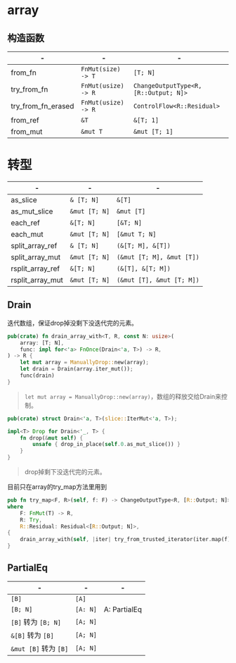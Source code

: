 # array



## 构造函数

| -                  | -                   | -                                     |
| ------------------ | ------------------- | ------------------------------------- |
| from_fn            | `FnMut(size) -> T`  | `[T; N]`                              |
| try_from_fn        | `FnMut(usize) -> R` | `ChangeOutputType<R, [R::Output; N]>` |
| try_from_fn_erased | `FnMut(usize) -> R` | `ControlFlow<R::Residual>`            |
| from_ref           | `&T`                | `&[T; 1]`                             |
| from_mut           | `&mut T`            | `&mut [T; 1]`                         |



# 转型

| -                | -             | -                         |
| ---------------- | ------------- | ------------------------- |
| as_slice         | `& [T; N]`    | `&[T]`                    |
| as_mut_slice     | `&mut [T; N]` | `&mut [T]`                |
| each_ref         | `&[T; N]`     | `[&T; N]`                 |
| each_mut         | `&mut [T; N]` | `[&mut T; N]`             |
| split_array_ref  | `& [T; N]`    | `(&[T; M], &[T])`         |
| split_array_mut  | `&mut [T; N]` | `(&mut [T; M], &mut [T])` |
| rsplit_array_ref | `&[T; N]`     | `(&[T], &[T; M])`         |
| rsplit_array_mut | `&mut [T; N]` | `(&mut [T], &mut [T; M])` |





## Drain

迭代数组，保证drop掉没剩下没迭代完的元素。

```rust
pub(crate) fn drain_array_with<T, R, const N: usize>(
    array: [T; N],
    func: impl for<'a> FnOnce(Drain<'a, T>) -> R,
) -> R {
    let mut array = ManuallyDrop::new(array);
    let drain = Drain(array.iter_mut());
    func(drain)
}
```

> `let mut array = ManuallyDrop::new(array)`，数组的释放交给Drain来控制。

```rust
pub(crate) struct Drain<'a, T>(slice::IterMut<'a, T>);

impl<T> Drop for Drain<'_, T> {
    fn drop(&mut self) {
        unsafe { drop_in_place(self.0.as_mut_slice()) }
    }
}
```

> drop掉剩下没迭代完的元素。

目前只在array的try_map方法里用到

```rust
pub fn try_map<F, R>(self, f: F) -> ChangeOutputType<R, [R::Output; N]>
where
    F: FnMut(T) -> R,
    R: Try,
    R::Residual: Residual<[R::Output; N]>,
{
    drain_array_with(self, |iter| try_from_trusted_iterator(iter.map(f)))
}
```

## PartialEq

| -                     | -        | -               |
| --------------------- | -------- | --------------- |
| `[B]`                 | `[A]`    |                 |
| `[B; N]`              | `[A: N]` | A: PartialEq<B> |
| `[B]` 转为 `[B; N]`   | `[A; N]` |                 |
| `&[B]` 转为 `[B]`     | `[A; N]` |                 |
| `&mut [B]` 转为 `[B]` | `[A; N]` |                 |

